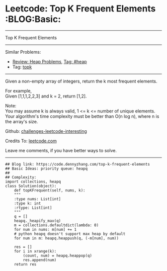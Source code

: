 
# Leetcode: Top K Frequent Elements     :BLOG:Basic:

---

Top K Frequent Elements  

---

Similar Problems:  

-   [Review: Heap Problems](https://code.dennyzhang.com/review-heap), [Tag: #heap](https://code.dennyzhang.com/tag/heap)
-   Tag: [topk](https://code.dennyzhang.com/tag/topk)

---

Given a non-empty array of integers, return the k most frequent elements.  

For example,  
Given [1,1,1,2,2,3] and k = 2, return [1,2].  

Note:  
You may assume k is always valid, 1 <= k <= number of unique elements.  
Your algorithm's time complexity must be better than O(n log n), where n is the array's size.  

Github: [challenges-leetcode-interesting](https://github.com/DennyZhang/challenges-leetcode-interesting/tree/master/problems/top-k-frequent-elements)  

Credits To: [leetcode.com](https://leetcode.com/problems/top-k-frequent-elements/description/)  

Leave me comments, if you have better ways to solve.  

---

    ## Blog link: https://code.dennyzhang.com/top-k-frequent-elements
    ## Basic Ideas: priority queue: heapq
    ##
    ## Complexity:
    import collections, heapq
    class Solution(object):
        def topKFrequent(self, nums, k):
    	"""
    	:type nums: List[int]
    	:type k: int
    	:rtype: List[int]
    	"""
    	q = []
    	heapq._heapify_max(q)
    	m = collections.defaultdict(lambda: 0)
    	for num in nums: m[num] += 1
    	# python heapq doesn't support max heap by default
    	for num in m: heapq.heappush(q, (-m[num], num))
    
    	res = []
    	for i in xrange(k):
    	    (count, num) = heapq.heappop(q)
    	    res.append(num)
    	return res

